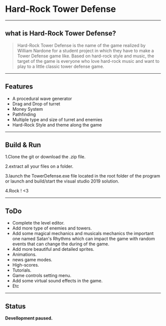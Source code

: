 # Hard-Rock Tower Defense

----
## what is Hard-Rock Tower Defense?

> Hard-Rock Tower Defense is the name of the game realized by William Nardone for a student project in which they have to make a Tower Defense game like. Based on hard-rock style and music, the target of the game is everyone who love hard-rock music and want to play to a little classic tower defense game.

----
## Features
* A procedural wave generator
* Drag and Drop of turret
* Money System
* Pathfinding
* Multiple type and size of turret and enemies
* Hard-Rock Style and theme along the game 

----
## Build & Run

1.Clone the git or download the .zip file.

2.extract all your files on a folder.

3.launch the TowerDefense.exe file located in the root folder of the program or launch and build/start the visual studio 2019 solution.

4.Rock ! <3

----
## ToDo
* Complete the level editor.
* Add more type of enemies and towers.
* Add some magical mechanics and musicals mechanics the important one named Satan's Rhythms  which can impact the game with random events that can change the during of the game.
* Add more beautiful and detailed sprites.
* Animations.
* news game modes.
* High-scores.
* Tutorials.
* Game controls setting menu.
* Add some virtual sound effects in the game.
* Etc

----
## Status
**Devellopment paused.**
